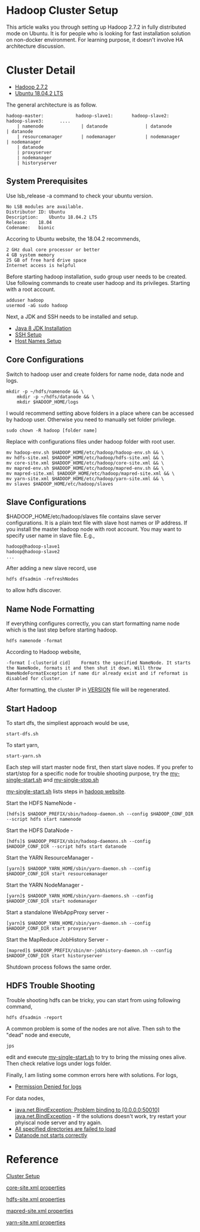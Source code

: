 # Hadoop Cluster Setup
This article walks you through setting up Hadoop 2.7.2 in fully distributed mode on Ubuntu. It is for people who is looking for fast installation solution on non-docker environment. For learning purpose, it doesn't involve HA architecture discussion. 

# Cluster Detail
* [Hadoop 2.7.2](https://github.com/apache/hadoop/releases/tag/rel%2Frelease-2.7.2)
* [Ubuntu 18.04.2 LTS](http://releases.ubuntu.com/18.04/)

The general architecture is as follow.

    hadoop-master:            hadoop-slave1:       hadoop-slave2:      hadoop-slave3:      ....
        | namenode              | datanode              | datanode          | datanode
        | resourcemanager       | nodemanager           | nodemanager       | nodemanager
        | datanode
        | proxyserver
        | nodemanager
        | historyserver
        
## System Prerequisites
Use lsb_release -a command to check your ubuntu version.

    No LSB modules are available.
    Distributor ID:	Ubuntu
    Description:	Ubuntu 18.04.2 LTS
    Release:	18.04
    Codename:	bionic
    
Accoring to Ubuntu website, the 18.04.2 recommends, 

    2 GHz dual core processor or better
    4 GB system memory
    25 GB of free hard drive space
    Internet access is helpful

Before starting hadoop installation, sudo group user needs to be created. Use following commands to create user hadoop and its privileges. Starting with a root account. 
    
    adduser hadoop
    usermod -aG sudo hadoop
    
Next, a JDK and SSH needs to be installed and setup. 
* [Java 8 JDK Installation](jdk/README.md)
* [SSH Setup](.ssh/README.md)
* [Host Names Setup](root/README.md)

## Core Configurations
Switch to hadoop user and create folders for name node, data node and logs. 

    mkdir -p ~/hdfs/namenode && \ 
        mkdir -p ~/hdfs/datanode && \
        mkdir $HADOOP_HOME/logs

I would recommend setting above folders in a place where can be accessed by hadoop user. Otherwise you need to manually set folder privilege. 
    
    sudo chown -R hadoop [folder name]
    
Replace with configurations files under hadoop folder with root user.

    mv hadoop-env.sh $HADOOP_HOME/etc/hadoop/hadoop-env.sh && \
    mv hdfs-site.xml $HADOOP_HOME/etc/hadoop/hdfs-site.xml && \ 
    mv core-site.xml $HADOOP_HOME/etc/hadoop/core-site.xml && \
    mv mapred-env.sh $HADOOP_HOME/etc/hadoop/mapred-env.sh && \
    mv mapred-site.xml $HADOOP_HOME/etc/hadoop/mapred-site.xml && \
    mv yarn-site.xml $HADOOP_HOME/etc/hadoop/yarn-site.xml && \
    mv slaves $HADOOP_HOME/etc/hadoop/slaves
    
## Slave Configurations
$HADOOP_HOME/etc/hadoop/slaves file contains slave server configurations. It is a plain text file with slave host names or IP address. If you install the master hadoop node with root account. You may want to specify user name in slave file. E.g., 

    hadoop@hadoop-slave1
    hadoop@hadoop-slave2
    ...

After adding a new slave record, use 

    hdfs dfsadmin -refreshNodes
    
to allow hdfs discover. 
## Name Node Formatting
If everything configures correctly, you can start formatting name node which is the last step before starting hadoop.

    hdfs namenode -format
    
According to Hadoop website,

    -format [-clusterid cid]	Formats the specified NameNode. It starts the NameNode, formats it and then shut it down. Will throw NameNodeFormatException if name dir already exist and if reformat is disabled for cluster.

After formatting, the cluster IP in [VERSION](datanode/README.md) file will be regenerated. 
## Start Hadoop
To start dfs, the simpliest approach would be use, 

    start-dfs.sh
    
To start yarn,

    start-yarn.sh
    
Each step will start master node first, then start slave nodes. If you prefer to start/stop for a specific node for trouble shooting purpose, try the [my-single-start.sh](my-single-start.sh) and [my-single-stop.sh](my-single-stop.sh)

[my-single-start.sh](my-single-start.sh) lists steps in [hadoop website](https://hadoop.apache.org/docs/r2.7.2/hadoop-project-dist/hadoop-common/ClusterSetup.html). 

Start the HDFS NameNode - 

    [hdfs]$ $HADOOP_PREFIX/sbin/hadoop-daemon.sh --config $HADOOP_CONF_DIR --script hdfs start namenode
    
Start the HDFS DataNode - 

    [hdfs]$ $HADOOP_PREFIX/sbin/hadoop-daemons.sh --config $HADOOP_CONF_DIR --script hdfs start datanode
    
Start the YARN ResourceManager -
    
    [yarn]$ $HADOOP_YARN_HOME/sbin/yarn-daemon.sh --config $HADOOP_CONF_DIR start resourcemanager
    
Start the YARN NodeManager -

    [yarn]$ $HADOOP_YARN_HOME/sbin/yarn-daemons.sh --config $HADOOP_CONF_DIR start nodemanager
    
Start a standalone WebAppProxy server - 

    [yarn]$ $HADOOP_YARN_HOME/sbin/yarn-daemon.sh --config $HADOOP_CONF_DIR start proxyserver
    
Start the MapReduce JobHistory Server -

    [mapred]$ $HADOOP_PREFIX/sbin/mr-jobhistory-daemon.sh --config $HADOOP_CONF_DIR start historyserver
    
Shutdown process follows the same order.     

## HDFS Trouble Shooting
Trouble shooting hdfs can be tricky, you can start from using following command,

    hdfs dfsadmin -report
    
A common problem is some of the nodes are not alive. Then ssh to the "dead" node and execute,

    jps
    
edit and execute [my-single-start.sh](my-single-start.sh) to try to bring the missing ones alive.
Then check relative logs under logs folder.

Finally, I am listing some common errors here with solutions.
For logs,
* [Permission Denied for logs](https://askubuntu.com/questions/37786/permission-denied-errors-whe-starting-a-single-node-cluster-in-hadoop)

For data nodes,

* [java.net.BindException: Problem binding to [0.0.0.0:50010] java.net.BindException](https://community.hortonworks.com/questions/50261/data-node-down-javanetbindexception-address-alread.html) - If the solutions doesn't work, try restart your phyiscal node server and try again. 
* [All specified directories are failed to load](https://stackoverflow.com/questions/45142320/hadoop-exception-all-specified-directories-are-failed-to-load)
* [Datanode not starts correctly
](https://stackoverflow.com/questions/22316187/datanode-not-starts-correctly)
# Reference
[Cluster Setup](https://hadoop.apache.org/docs/r2.7.2/hadoop-project-dist/hadoop-common/ClusterSetup.html)

[core-site.xml properties](https://hadoop.apache.org/docs/current/hadoop-project-dist/hadoop-common/core-default.xml)

[hdfs-site.xml properties](https://hadoop.apache.org/docs/current/hadoop-project-dist/hadoop-hdfs/hdfs-default.xml)

[mapred-site.xml properties](https://hadoop.apache.org/docs/current/hadoop-mapreduce-client/hadoop-mapreduce-client-core/mapred-default.xml)

[yarn-site.xml properties](https://hadoop.apache.org/docs/current/hadoop-yarn/hadoop-yarn-common/yarn-default.xml)
